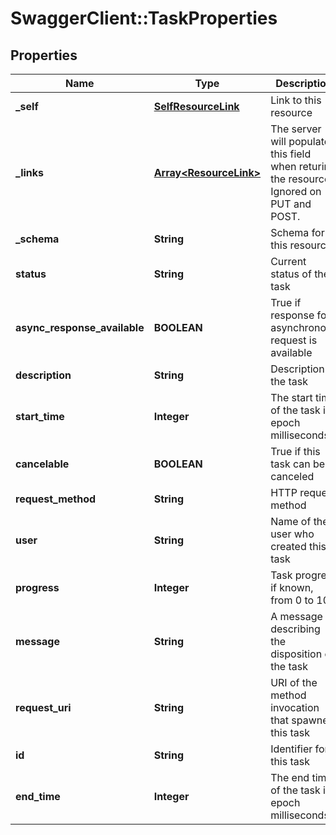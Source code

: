 # SwaggerClient::TaskProperties

## Properties
Name | Type | Description | Notes
------------ | ------------- | ------------- | -------------
**_self** | [**SelfResourceLink**](SelfResourceLink.md) | Link to this resource | [optional] 
**_links** | [**Array&lt;ResourceLink&gt;**](ResourceLink.md) | The server will populate this field when returing the resource. Ignored on PUT and POST. | [optional] 
**_schema** | **String** | Schema for this resource | [optional] 
**status** | **String** | Current status of the task | [optional] 
**async_response_available** | **BOOLEAN** | True if response for asynchronous request is available | [optional] 
**description** | **String** | Description of the task | [optional] 
**start_time** | **Integer** | The start time of the task in epoch milliseconds | [optional] 
**cancelable** | **BOOLEAN** | True if this task can be canceled | [optional] 
**request_method** | **String** | HTTP request method | [optional] 
**user** | **String** | Name of the user who created this task | [optional] 
**progress** | **Integer** | Task progress if known, from 0 to 100 | [optional] 
**message** | **String** | A message describing the disposition of the task | [optional] 
**request_uri** | **String** | URI of the method invocation that spawned this task | [optional] 
**id** | **String** | Identifier for this task | [optional] 
**end_time** | **Integer** | The end time of the task in epoch milliseconds | [optional] 


